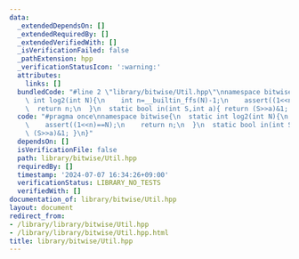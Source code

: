 ```yaml
---
data:
  _extendedDependsOn: []
  _extendedRequiredBy: []
  _extendedVerifiedWith: []
  _isVerificationFailed: false
  _pathExtension: hpp
  _verificationStatusIcon: ':warning:'
  attributes:
    links: []
  bundledCode: "#line 2 \"library/bitwise/Util.hpp\"\nnamespace bitwise{\n  static\
    \ int log2(int N){\n    int n=__builtin_ffs(N)-1;\n    assert((1<<n)==N);\n  \
    \  return n;\n  }\n  static bool in(int S,int a){ return (S>>a)&1; }\n}\n"
  code: "#pragma once\nnamespace bitwise{\n  static int log2(int N){\n    int n=__builtin_ffs(N)-1;\n\
    \    assert((1<<n)==N);\n    return n;\n  }\n  static bool in(int S,int a){ return\
    \ (S>>a)&1; }\n}"
  dependsOn: []
  isVerificationFile: false
  path: library/bitwise/Util.hpp
  requiredBy: []
  timestamp: '2024-07-07 16:34:26+09:00'
  verificationStatus: LIBRARY_NO_TESTS
  verifiedWith: []
documentation_of: library/bitwise/Util.hpp
layout: document
redirect_from:
- /library/library/bitwise/Util.hpp
- /library/library/bitwise/Util.hpp.html
title: library/bitwise/Util.hpp
---
```

